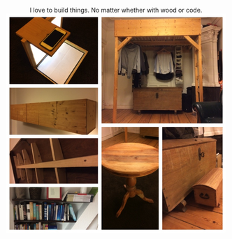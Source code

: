 <p align="center">
  I love to build things. No matter whether with wood or code.
  <br>
  <img src="https://raw.githubusercontent.com/Lausbert/Woodwork/master/Woodwork.jpg">
</p>
